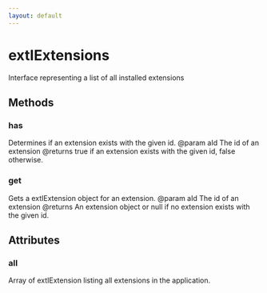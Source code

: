 ```yaml
---
layout: default
---
```


# extIExtensions #

Interface representing a list of all installed extensions


## Methods ##

### has ###

Determines if an extension exists with the given id.
@param   aId
         The id of an extension
@returns true if an extension exists with the given id,
         false otherwise.


### get ###

Gets a extIExtension object for an extension.
@param   aId
         The id of an extension
@returns An extension object or null if no extension exists
         with the given id.


## Attributes ##

### all ###

Array of extIExtension listing all extensions in the application.

